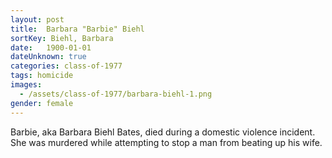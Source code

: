 ```yaml
---
layout: post
title:  Barbara "Barbie" Biehl
sortKey: Biehl, Barbara
date:   1900-01-01
dateUnknown: true
categories: class-of-1977
tags: homicide
images:
  - /assets/class-of-1977/barbara-biehl-1.png
gender: female
---
```

Barbie, aka Barbara Biehl Bates, died during a domestic violence incident. She was murdered while attempting to stop a man from beating up his wife.
